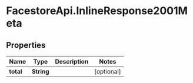 # FacestoreApi.InlineResponse2001Meta

## Properties
Name | Type | Description | Notes
------------ | ------------- | ------------- | -------------
**total** | **String** |  | [optional] 


